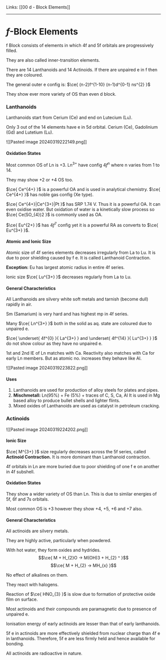 Links: [[00 d - Block Elements]]
___
# $f$-Block Elements
f Block consists of elements in which 4f and 5f orbitals are progressively filled.  

They are also called inner-transition elements. 

There are 14 Lanthanoids and 14 Actinoids. 
If there are unpaired e in f then they are coloured. 

The general outer e config is: $\ce{ (n-2)f^{1-10} (n-1)d^{0-1} ns^{2} }$

They show ever more variety of OS than even d block.

### Lanthanoids 
Lanthanoids start from Cerium (Ce) and end on Lutecium (Lu).

Only 3 out of the 14 elements have e in 5d orbital. Cerium (Ce), Gadolinium (Gd) and Lutetium (Lu).

![[Pasted image 20240319222149.png]]

#### Oxidation States 
Most common OS of Ln is +3. Ln$^{3+}$ have config $4f^{n}$ where n varies from 1 to 14. 

They may show +2 or +4 OS too. 

$\ce{ Ce^{4+} }$ is a powerful OA and is used in analytical chemistry. $\ce{ Ce^{4+} }$ has noble gas config (Xe type). 

$\ce{ Ce^{4+}|Ce^{3+}|Pt }$ has SRP 1.74 V. Thus it is a powerful OA. It can even oxidise water. But oxidation of water is a kinetically slow process so $\ce{ Ce(SO_{4})2 }$ is commonly used as OA.

$\ce{ Eu^{2+} }$ has $4f^{7}$ config yet it is a powerful RA as converts to $\ce{ Eu^{3+} }$.

#### Atomic and Ionic Size
Atomic size of 4f series elements decreases irregularly from La to Lu. It is due to poor shielding caused by f e. It is called Lanthanoid Contraction. 

**Exception:** Eu has largest atomic radius in entire 4f series. 

Ionic size $\ce{ Lu^{3+} }$ decreases regularly from La to Lu. 

#### General Characteristics 
All Lanthanoids are silvery white soft metals and tarnish (become dull) rapidly in air.

Sm (Samarium) is very hard and has highest mp in 4f series.

Many $\ce{ Ln^{3+} }$ both in the solid as aq. state are coloured due to unpaired e. 

$\ce{ \underset{ 4f^{0} }{ La^{3+} } and \underset{ 4f^{14} }{ Lu^{3+} } }$ do not show colour as they have no unpaired e.

1st and 2nd IE of Ln matches with Ca. Reactivity also matches with Ca for early Ln members. But as atomic no. increases they behave like Al.

![[Pasted image 20240319223822.png]]

#### Uses 
1. Lanthanoids are used for production of alloy steels for plates and pipes. 
2. **Mischmetall:** Ln(95%) + Fe (5%) + traces of C, S, Ca, Al 
   It is used in Mg based alloy to produce bullet shells and lighter flints. 
3. Mixed oxides of Lanthanoids are used as catalyst in petroleum cracking.

### Actinoids

![[Pasted image 20240319224202.png]]

#### Ionic Size 
$\ce{ M^{3+} }$ size regularly decreases across the 5f series, called **Actinoid Contraction.** It is more dominant than Lanthanoid contraction. 

4f orbitals in Ln are more buried due to poor shielding of one f e on another in 4f subshell.

#### Oxidation States 
They show a wider variety of OS than Ln. This is due to similar energies of 5f, 6f and 7s orbitals. 

Most common OS is +3 however they show +4, +5, +6 and +7 also.

#### General Characteristics 
All actinoids are silvery metals. 

They are highly active, particularly when powdered. 

With hot water, they form oxides and hydrides. 
$$\ce{ M + H_{2}O -> M(OH)3 + H_{2} ^ }$$
$$\ce{ M + H_{2} -> MH_{x} }$$

No effect of alkalines on them. 

They react with halogens. 

Reaction of $\ce{ HNO_{3} }$ is slow due to formation of protective oxide film on surface.

Most actinoids and their compounds are paramagnetic due to presence of unpaired e. 

Ionisation energy of early actinoids are lesser than that of early lanthanoids. 

5f e in actinoids are more effectively shielded from nuclear charge than 4f e in lanthanoids. Therefore, 5f e are less firmly held and hence available for bonding.

All actinoids are radioactive in nature.

